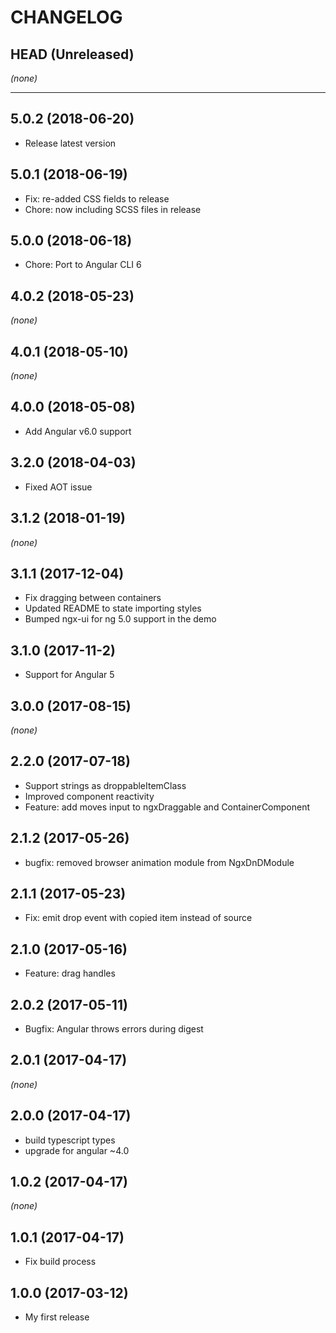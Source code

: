 # CHANGELOG

## HEAD (Unreleased)
_(none)_

--------------------

## 5.0.2 (2018-06-20)
* Release latest version

## 5.0.1 (2018-06-19)
* Fix: re-added CSS fields to release
* Chore: now including SCSS files in release

## 5.0.0 (2018-06-18)
* Chore: Port to Angular CLI 6

## 4.0.2 (2018-05-23)

_(none)_

## 4.0.1 (2018-05-10)

_(none)_

## 4.0.0 (2018-05-08)

* Add Angular v6.0 support

## 3.2.0 (2018-04-03)

* Fixed AOT issue

## 3.1.2 (2018-01-19)

_(none)_

## 3.1.1 (2017-12-04)

* Fix dragging between containers
* Updated README to state importing styles
* Bumped ngx-ui for ng 5.0 support in the demo

## 3.1.0 (2017-11-2)

* Support for Angular 5

## 3.0.0 (2017-08-15)

_(none)_

## 2.2.0 (2017-07-18)

* Support strings as droppableItemClass
* Improved component reactivity
* Feature: add moves input to ngxDraggable and ContainerComponent

## 2.1.2 (2017-05-26)

* bugfix: removed browser animation module from NgxDnDModule

## 2.1.1 (2017-05-23)

* Fix: emit drop event with copied item instead of source

## 2.1.0 (2017-05-16)

* Feature: drag handles

## 2.0.2 (2017-05-11)

* Bugfix: Angular throws errors during digest

## 2.0.1 (2017-04-17)

_(none)_

## 2.0.0 (2017-04-17)

* build typescript types
* upgrade for angular ~4.0

## 1.0.2 (2017-04-17)

_(none)_

## 1.0.1 (2017-04-17)

* Fix build process

## 1.0.0 (2017-03-12)

* My first release
